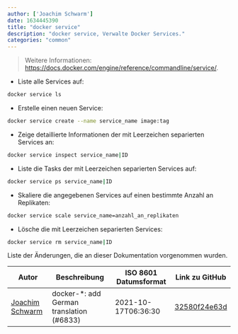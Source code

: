 ```yaml
---
author: ['Joachim Schwarm']
date: 1634445390
title: "docker service"
description: "docker service, Verwalte Docker Services."
categories: "common"
---
```

> Weitere Informationen: <https://docs.docker.com/engine/reference/commandline/service/>.

- Liste alle Services auf:

```bash
docker service ls
```

- Erstelle einen neuen Service:

```bash
docker service create --name service_name image:tag
```

- Zeige detaillierte Informationen der mit Leerzeichen separierten Services an:

```bash
docker service inspect service_name|ID
```

- Liste die Tasks der mit Leerzeichen separierten Services auf:

```bash
docker service ps service_name|ID
```

- Skaliere die angegebenen Services auf einen bestimmte Anzahl an Replikaten:

```bash
docker service scale service_name=anzahl_an_replikaten
```

- Lösche die mit Leerzeichen separierten Services:

```bash
docker service rm service_name|ID
```
Liste der Änderungen, die an dieser Dokumentation vorgenommen wurden.


Autor | Beschreibung | ISO 8601 Datumsformat | Link zu GitHub
------|-----|-----|-----
[Joachim Schwarm](mailto:joachim@schwarm.co) | docker-*: add German translation (#6833) | 2021-10-17T06:36:30 | [32580f24e63d](https://github.com/tldr-pages/tldr/commit/32580f24e63daa8abf77cffe6bc7dac55911fb3a)

